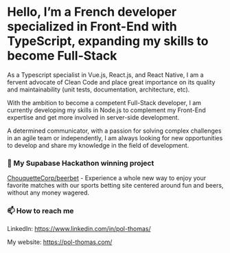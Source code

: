 # Hello, I’m a French developer specialized in Front-End with TypeScript, expanding my skills to become Full-Stack

As a Typescript specialist in Vue.js, React.js, and React Native, I am a fervent advocate of Clean Code and place great importance on its quality and maintainability (unit tests, documentation, architecture, etc).

With the ambition to become a competent Full-Stack developer, I am currently developing my skills in Node.js to complement my Front-End expertise and get more involved in server-side development.

A determined communicator, with a passion for solving complex challenges in an agile team or independently, I am always looking for new opportunities to develop and share my knowledge in the field of development.


### 🥇 My Supabase Hackathon winning project

[ChouquetteCorp/beerbet](https://github.com/ChouquetteCorp/beerbet) - Experience a whole new way to enjoy your favorite matches with our sports betting site centered around fun and beers, without any money wagered.


### 📫 How to reach me

LinkedIn: https://www.linkedin.com/in/pol-thomas/

My website: https://pol-thomas.com/
